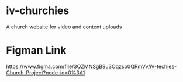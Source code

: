# iv-churchies
A church website for video and content uploads

# Figman Link
https://www.figma.com/file/3QZMNSgB9u3Oqzso0QRmVv/iV-techies-Church-Project?node-id=0%3A1
